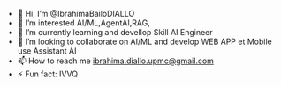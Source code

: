 - 👋 Hi, I’m @IbrahimaBailoDIALLO
- 👀 I’m interested AI/ML,AgentAI,RAG, 
- 🌱 I’m currently learning and devellop Skill AI Engineer
- 💞️ I’m looking to collaborate on AI/ML and develop WEB APP et Mobile use Assistant AI
- 📫 How to reach me ibrahima.diallo.upmc@gmail.com
- ⚡ Fun fact: IVVQ

<!---
IbrahimaBailoDIALLO/IbrahimaBailoDIALLO is a ✨ special ✨ repository because its `README.md` (this file) appears on your GitHub profile.
You can click the Preview link to take a look at your changes.
--->
